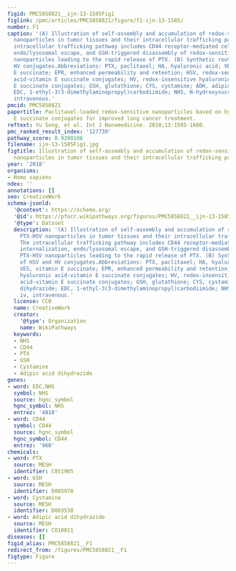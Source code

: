 ```yaml
---
figid: PMC5858821__ijn-13-1585Fig1
figlink: /pmc/articles/PMC5858821/figure/f1-ijn-13-1585/
number: F1
caption: '(A) Illustration of self-assembly and accumulation of redox-sensitive PTX-HSV
  nanoparticles in tumor tissues and their intracellular trafficking pathway. The
  intracellular trafficking pathway includes CD44 receptor-mediated cellular internalization,
  endo/lysosomal escape, and GSH-triggered disassembly of redox-sensitive PTX-HSV
  nanoparticles leading to the rapid release of PTX. (B) Synthetic routes of HSV and
  HV conjugates.Abbreviations: PTX, paclitaxel; HA, hyaluronic acid; VES, vitamin
  E succinate; EPR, enhanced permeability and retention; HSV, redox-sensitive hyaluronic
  acid-vitamin E succinate conjugates; HV, redox-insensitive hyaluronic acid-vitamin
  E succinate conjugates; GSH, glutathione; CYS, cystamine; ADH, adipic dihydrazide;
  EDC, 1-ethyl-3(3-dimethylaminopropyl)carbodiimide; NHS, N-hydroxysuccinimide; iv,
  intravenous.'
pmcid: PMC5858821
papertitle: Paclitaxel-loaded redox-sensitive nanoparticles based on hyaluronic acid-vitamin
  E succinate conjugates for improved lung cancer treatment.
reftext: Yu Song, et al. Int J Nanomedicine. 2018;13:1585-1600.
pmc_ranked_result_index: '127739'
pathway_score: 0.9290106
filename: ijn-13-1585Fig1.jpg
figtitle: Illustration of self-assembly and accumulation of redox-sensitive PTX-HSV
  nanoparticles in tumor tissues and their intracellular trafficking pathway
year: '2018'
organisms:
- Homo sapiens
ndex: ''
annotations: []
seo: CreativeWork
schema-jsonld:
  '@context': https://schema.org/
  '@id': https://pfocr.wikipathways.org/figures/PMC5858821__ijn-13-1585Fig1.html
  '@type': Dataset
  description: '(A) Illustration of self-assembly and accumulation of redox-sensitive
    PTX-HSV nanoparticles in tumor tissues and their intracellular trafficking pathway.
    The intracellular trafficking pathway includes CD44 receptor-mediated cellular
    internalization, endo/lysosomal escape, and GSH-triggered disassembly of redox-sensitive
    PTX-HSV nanoparticles leading to the rapid release of PTX. (B) Synthetic routes
    of HSV and HV conjugates.Abbreviations: PTX, paclitaxel; HA, hyaluronic acid;
    VES, vitamin E succinate; EPR, enhanced permeability and retention; HSV, redox-sensitive
    hyaluronic acid-vitamin E succinate conjugates; HV, redox-insensitive hyaluronic
    acid-vitamin E succinate conjugates; GSH, glutathione; CYS, cystamine; ADH, adipic
    dihydrazide; EDC, 1-ethyl-3(3-dimethylaminopropyl)carbodiimide; NHS, N-hydroxysuccinimide;
    iv, intravenous.'
  license: CC0
  name: CreativeWork
  creator:
    '@type': Organization
    name: WikiPathways
  keywords:
  - NHS
  - CD44
  - PTX
  - GSH
  - Cystamine
  - Adipic acid dihydrazide
genes:
- word: EDC,NHS
  symbol: NHS
  source: hgnc_symbol
  hgnc_symbol: NHS
  entrez: '4810'
- word: CD44
  symbol: CD44
  source: hgnc_symbol
  hgnc_symbol: CD44
  entrez: '960'
chemicals:
- word: PTX
  source: MESH
  identifier: C051905
- word: GSH
  source: MESH
  identifier: D005978
- word: Cystamine
  source: MESH
  identifier: D003538
- word: Adipic acid dihydrazide
  source: MESH
  identifier: C010011
diseases: []
figid_alias: PMC5858821__F1
redirect_from: /figures/PMC5858821__F1
figtype: Figure
---
```

